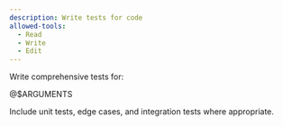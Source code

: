 ```yaml
---
description: Write tests for code
allowed-tools:
  - Read
  - Write
  - Edit
---
```


Write comprehensive tests for:

@$ARGUMENTS

Include unit tests, edge cases, and integration tests where appropriate.